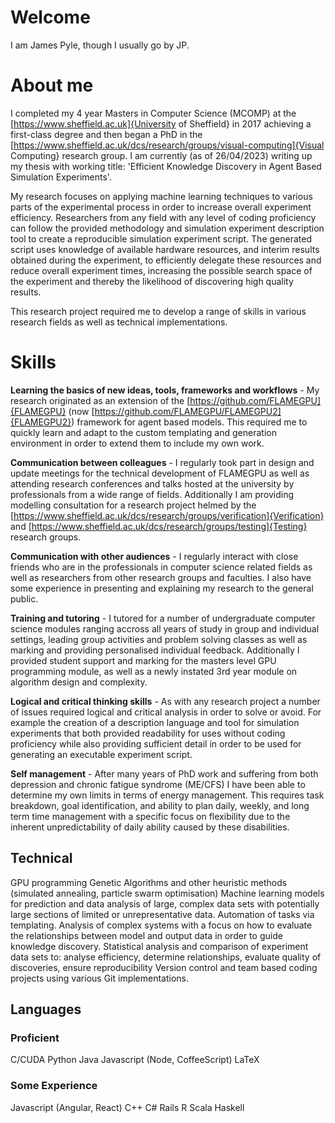 # Welcome
I am James Pyle, though I usually go by JP.

# About me
I completed my 4 year Masters in Computer Science (MCOMP) at the [https://www.sheffield.ac.uk]{University of Sheffield} in 2017 achieving a first-class degree and then began a PhD in the [https://www.sheffield.ac.uk/dcs/research/groups/visual-computing]{Visual Computing} research group. I am currently (as of 26/04/2023) writing up my thesis with working title: 'Efficient Knowledge Discovery in Agent Based Simulation Experiments'.

My research focuses on applying machine learning techniques to various parts of the experimental process in order to increase overall experiment efficiency. Researchers from any field with any level of coding proficiency can follow the provided methodology and simulation experiment description tool to create a reproducible simulation experiment script. The generated script uses knowledge of available hardware resources, and interim results obtained during the experiment, to efficiently delegate these resources and reduce overall experiment times, increasing the possible search space of the experiment and thereby the likelihood of discovering high quality results.

This research project required me to develop a range of skills in various research fields as well as technical implementations.

# Skills

**Learning the basics of new ideas, tools, frameworks and workflows** - My research originated as an extension of the [https://github.com/FLAMEGPU]{FLAMEGPU} (now [https://github.com/FLAMEGPU/FLAMEGPU2]{FLAMEGPU2}) framework for agent based models. This required me to quickly learn and adapt to the custom templating and generation environment in order to extend them to include my own work.

**Communication between colleagues** - I regularly took part in design and update meetings for the technical development of FLAMEGPU as well as attending research conferences and talks hosted at the university by professionals from a wide range of fields. Additionally I am providing modelling consultation for a research project helmed by the [https://www.sheffield.ac.uk/dcs/research/groups/verification]{Verification} and [https://www.sheffield.ac.uk/dcs/research/groups/testing]{Testing} research groups.

**Communication with other audiences** - I regularly interact with close friends who are in the professionals in computer science related fields as well as researchers from other research groups and faculties. I also have some experience in presenting and explaining my research to the general public. 

**Training and tutoring** - I tutored for a number of undergraduate computer science modules ranging accross all years of study in group and individual settings, leading group activities and problem solving classes as well as marking and providing personalised individual feedback. Additionally I provided student support and marking for the masters level GPU programming module, as well as a newly instated 3rd year module on algorithm design and complexity.

**Logical and critical thinking skills** - As with any research project a number of issues required logical and critical analysis in order to solve or avoid. For example the creation of a description language and tool for simulation experiments that both provided readability for uses without coding proficiency while also providing sufficient detail in order to be used for generating an executable experiment script. 

**Self management** - After many years of PhD work and suffering from both depression and chronic fatigue syndrome (ME/CFS) I have been able to determine my own limits in terms of energy management. This requires task breakdown, goal identification, and ability to plan daily, weekly, and long term time management with a specific focus on flexibility due to the inherent unpredictability of daily ability caused by these disabilities.

## Technical
GPU programming
Genetic Algorithms and other heuristic methods (simulated annealing, particle swarm optimisation)
Machine learning models for prediction and data analysis of large, complex data sets with potentially large sections of limited or unrepresentative data.
Automation of tasks via templating.
Analysis of complex systems with a focus on how to evaluate the relationships between model and output data in order to guide knowledge discovery.
Statistical analysis and comparison of experiment data sets to: analyse efficiency, determine relationships, evaluate quality of discoveries, ensure reproducibility
Version control and team based coding projects using various Git implementations.

## Languages
### Proficient
C/CUDA
Python
Java
Javascript (Node, CoffeeScript)
LaTeX

### Some Experience
Javascript (Angular, React)
C++
C#
Rails
R
Scala
Haskell
